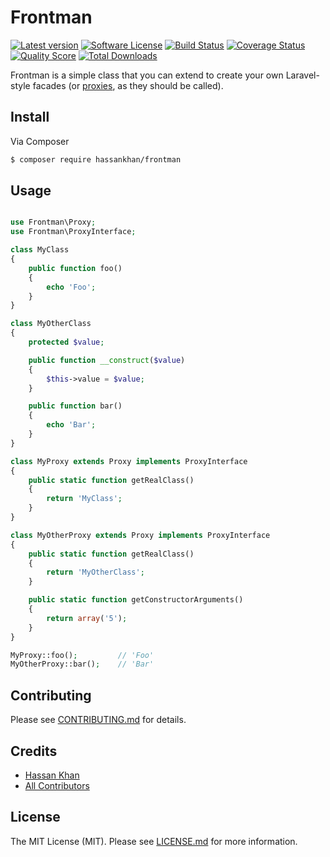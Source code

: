 # Frontman

[![Latest version][ico-version]][link-packagist]
[![Software License][ico-license]](LICENSE.md)
[![Build Status][ico-travis]][link-travis]
[![Coverage Status][ico-scrutinizer]][link-scrutinizer]
[![Quality Score][ico-code-quality]][link-code-quality]
[![Total Downloads][ico-downloads]][link-downloads]

Frontman is a simple class that you can extend to create your own Laravel-style facades (or [proxies](http://en.wikipedia.org/wiki/Proxy_pattern), as they should be called).

## Install

Via Composer

``` bash
$ composer require hassankhan/frontman
```

## Usage

```php

use Frontman\Proxy;
use Frontman\ProxyInterface;

class MyClass
{
    public function foo()
    {
        echo 'Foo';
    }
}

class MyOtherClass
{
    protected $value;

    public function __construct($value)
    {
        $this->value = $value;
    }

    public function bar()
    {
        echo 'Bar';
    }
}

class MyProxy extends Proxy implements ProxyInterface
{
    public static function getRealClass()
    {
        return 'MyClass';
    }
}

class MyOtherProxy extends Proxy implements ProxyInterface
{
    public static function getRealClass()
    {
        return 'MyOtherClass';
    }

    public static function getConstructorArguments()
    {
        return array('5');
    }
}

MyProxy::foo();         // 'Foo'
MyOtherProxy::bar();    // 'Bar'
```

## Contributing

Please see [CONTRIBUTING.md](CONTRIBUTING.md) for details.

## Credits

- [Hassan Khan](https://github.com/hassankhan)
- [All Contributors](https://github.com/hassankhan/frontman/contributors)

## License

The MIT License (MIT). Please see [LICENSE.md](LICENSE.md) for more information.

[ico-version]: https://img.shields.io/packagist/v/hassankhan/frontman.svg?style=flat-square
[ico-license]: https://img.shields.io/badge/license-MIT-brightgreen.svg?style=flat-square
[ico-travis]: https://img.shields.io/travis/hassankhan/frontman/master.svg?style=flat-square
[ico-scrutinizer]: https://img.shields.io/scrutinizer/coverage/g/hassankhan/frontman.svg?style=flat-square
[ico-code-quality]: https://img.shields.io/scrutinizer/g/hassankhan/frontman.svg?style=flat-square
[ico-downloads]: https://img.shields.io/packagist/dt/hassankhan/frontman.svg?style=flat-square

[link-packagist]: https://packagist.org/packages/hassankhan/frontman
[link-travis]: https://travis-ci.org/hassankhan/frontman
[link-scrutinizer]: https://scrutinizer-ci.com/g/hassankhan/frontman/code-structure
[link-code-quality]: https://scrutinizer-ci.com/g/hassankhan/frontman
[link-downloads]: https://packagist.org/packages/hassankhan/frontman
